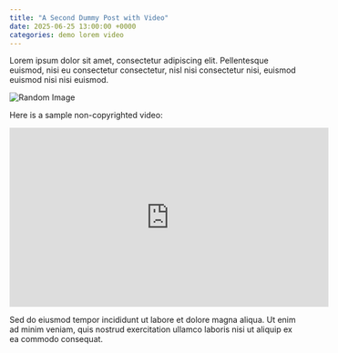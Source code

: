 ```yaml
---
title: "A Second Dummy Post with Video"
date: 2025-06-25 13:00:00 +0000
categories: demo lorem video
---
```


Lorem ipsum dolor sit amet, consectetur adipiscing elit. Pellentesque euismod, nisi eu consectetur consectetur, nisl nisi consectetur nisi, euismod euismod nisi nisi euismod.

![Random Image](https://picsum.photos/seed/4/600/300)

Here is a sample non-copyrighted video:

<iframe width="560" height="315" src="https://www.youtube.com/embed/ScMzIvxBSi4" title="YouTube video player" frameborder="0" allow="accelerometer; autoplay; clipboard-write; encrypted-media; gyroscope; picture-in-picture" allowfullscreen></iframe>

Sed do eiusmod tempor incididunt ut labore et dolore magna aliqua. Ut enim ad minim veniam, quis nostrud exercitation ullamco laboris nisi ut aliquip ex ea commodo consequat.
